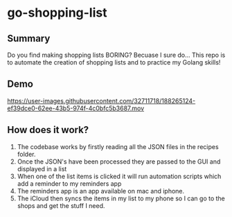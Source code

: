 # go-shopping-list

## Summary

Do you find making shopping lists BORING? Becuase I sure do... This repo is to automate the creation of shopping lists and to practice my Golang skills! 

## Demo

https://user-images.githubusercontent.com/32711718/188265124-ef39dce0-62ee-43b5-974f-4c0bfc5b3687.mov

## How does it work? 

1. The codebase works by firstly reading all the JSON files in the recipes folder. 
2. Once the JSON's have been processed they are passed to the GUI and displayed in a list
3. When one of the list items is clicked it will run automation scripts which add a reminder to my reminders app
4. The reminders app is an app available on mac and iphone.
5. The iCloud then syncs the items in my list to my phone so I can go to the shops and get the stuff I need.
